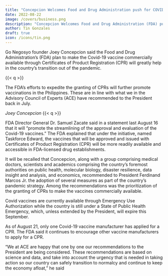 ```yaml
---
title: "Concepcion Welcomes Food and Drug Administration push for COVID Vaccines Certificates of Product Registration"
date: 2022-08-22
image: /covers/business.png
description: "Concepcion Welcomes Food and Drug Administration (FDA) push for COVID Vaccines Certificates of Product Registration (CPR)"
author: Tin Gonzales
draft: true
icon: /icons/tin.png
---
```



Go Negosyo founder Joey Concepcion said the Food and Drug Administration’s (FDA) plan to make the Covid-19 vaccine commercially available through Certificates of Product Registration (CPR) will greatly help in the country’s transition out of the pandemic. 


{{< q >}}
<p>The FDA’s efforts to expedite the granting of CPRs will further promote vaccinations in the Philippines. These are in line with what we in the Advisory Council of Experts (ACE) have recommended to the President back in July.
</p>
<cite>Joey Concepcion</cite>
{{< q >}}
 

FDA Director General Dr. Samuel Zacate said in a statement last August 16 that it will “promote the streamlining of the approval and evaluation of the Covid-19 vaccines.” The FDA explained that under the initiative, named Taskforce Edward, the vaccines that will be approved and issued with Certificates of Product Registration (CPR) will be more readily available and accessible in FDA-licensed drug establishments.
 
It will be recalled that Concepcion, along with a group comprising medical doctors, scientists and academics comprising the country’s foremost authorities on public health, molecular biology, disaster resilience, data insight and analysis, and economics, recommended to President Ferdinand Marcos Jr. the adoption of several measures as part of the country’s pandemic strategy. Among the recommendations was the prioritization of the granting of CPRs to make the vaccines commercially available.
 
Covid vaccines are currently available through Emergency Use Authorization while the country is still under a State of Public Health Emergency, which, unless extended by the President, will expire this September.
 
As of August 21, only one Covid-19 vaccine manufacturer has applied for a CPR. The FDA said it continues to encourage other vaccine manufacturers to apply for a CPR.
 
“We at ACE are happy that one by one our recommendations to the President are being considered. These recommendations are based on science and data, and take into account the urgency that is needed in taking action so our country can safely transition to normalcy and continue to keep the economy afloat,” he said


